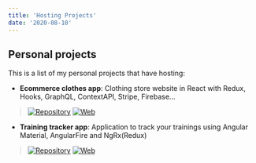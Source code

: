 ```yaml
---
title: 'Hosting Projects'
date: '2020-08-10'
---
```


## Personal projects

This is a list of my personal projects that have hosting:

- **Ecommerce clothes app**: Clothing store website in React with Redux, Hooks, GraphQL, ContextAPI, Stripe, Firebase...

> [![Repository](https://img.shields.io/badge/-Show%20repository-grey)](https://github.com/xavigu/ClothesStore) [![Web](https://img.shields.io/badge/-Show%20Web-grey)](https://xavigu-clothes-store.herokuapp.com)

- **Training tracker app**: Application to track your trainings using Angular Material, AngularFire and NgRx(Redux)

> [![Repository](https://img.shields.io/badge/-Show%20repository-grey)](https://github.com/xavigu/FitnessTracker) [![Web](https://img.shields.io/badge/-Show%20Web-grey)](https://fitness-tracker-1f8c0.firebaseapp.com)
